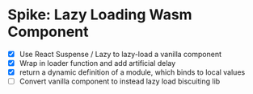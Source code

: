 # Spike: Lazy Loading Wasm Component

- [x] Use React Suspense / Lazy to lazy-load a vanilla component
- [x] Wrap in loader function and add artificial delay
- [x] return a dynamic definition of a module, which binds to local values
- [ ] Convert vanilla component to instead lazy load biscuiting lib
